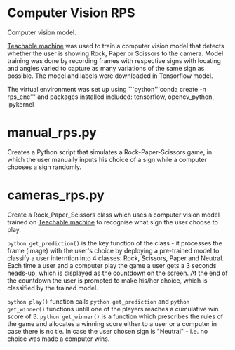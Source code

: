 # Computer Vision RPS
Computer vision model. 

[Teachable machine](https://teachablemachine.withgoogle.com/) was used to train a computer vision model that detects whether the user is showing Rock, Paper or Scissors to the camera. Model training was done by recording frames with respective signs with locating and angles varied to capture as many variations of the same sign as possible. The model and labels were downloaded in Tensorflow model.

The virtual environment was set up using ```python'''conda create -n rps_enc''' and packages installed included: tensorflow, opencv_python, ipykernel

# manual_rps.py
Creates a Python script that simulates a Rock-Paper-Scissors game, in which the user manually inputs his choice of a sign while a computer chooses a sign randomly. 

# cameras_rps.py

Create a Rock_Paper_Scissors class which uses a computer vision model trained on [Teachable machine](https://teachablemachine.withgoogle.com/) to recognise what sign the user choose to play. 

```python get_prediction()``` is the key function of the class - it processes the frame (image) with the user's choice by deploying a pre-trained model to classify a user interntion into 4 classes: Rock, Scissors, Paper and Neutral. Each time a user and a computer play the game a user gets a 3 seconds heads-up, which is displayed as the countdown on the screen. At the end of the countdown the user is prompted to make his/her choice, which is classified by the trained model. 

```python play()``` function calls ```python get_prediction``` and ```python get_winner()``` functions untill one of the players reaches a cumulative win score of 3. ```python get_winner()``` is a function which prescribes the rules of the game and allocates a winning score either to a user or a computer in case there is no tie. In case the user chosen sign is "Neutral" - i.e. no choice was made a computer wins.